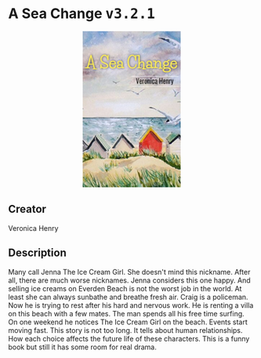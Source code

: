 
# A Sea Change <kbd>v3.2.1</kbd>

<center>
  <img src="./cover-1024.jpg"/>
</center>

## Creator
Veronica Henry

## Description
Many call Jenna The Ice Cream Girl. She doesn't mind this nickname. After all, there are much worse nicknames. Jenna considers this one happy. And selling ice creams on Everden Beach is not the worst job in the world. At least she can always sunbathe and breathe fresh air. Craig is a policeman. Now he is trying to rest after his hard and nervous work. He is renting a villa on this beach with a few mates. The man spends all his free time surfing. On one weekend he notices The Ice Cream Girl on the beach. Events start moving fast. This story is not too long. It tells about human relationships. How each choice affects the future life of these characters. This is a funny book but still it has some room for real drama. 
